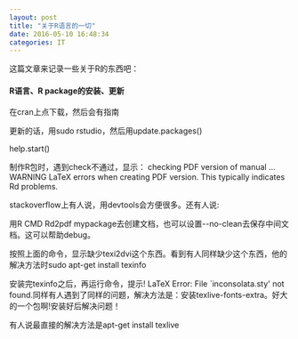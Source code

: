 ```yaml
---
layout: post
title: "关于R语言的一切"
date: 2016-05-10 16:48:34 
categories: IT
---
```


这篇文章来记录一些关于R的东西吧：

#### R语言、R package的安装、更新

在cran上点下载，然后会有指南

更新的话，用sudo rstudio，然后用update.packages()


help.start()


制作R包时，遇到check不通过，显示：
checking PDF version of manual ... WARNING
LaTeX errors when creating PDF version.
This typically indicates Rd problems.

stackoverflow上有人说，用devtools会方便很多。还有人说:

用R CMD Rd2pdf mypackage去创建文档，也可以设置--no-clean去保存中间文档。这可以帮助debug。

按照上面的命令，显示缺少texi2dvi这个东西。看到有人同样缺少这个东西，他的解决方法时sudo apt-get install texinfo

安装完texinfo之后，再运行命令，提示! LaTeX Error: File `inconsolata.sty' not found.同样有人遇到了同样的问题，解决方法是：安装texlive-fonts-extra。好大的一个包啊!安装好后解决问题！


有人说最直接的解决方法是apt-get install texlive

